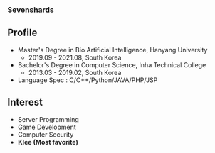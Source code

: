### Sevenshards
## Profile
* Master's Degree in Bio Artificial Intelligence, Hanyang University
  - 2019.09 - 2021.08, South Korea
* Bachelor's Degree in Computer Science, Inha Technical College
  - 2013.03 - 2019.02, South Korea
* Language Spec : C/C++/Python/JAVA/PHP/JSP

## Interest
* Server Programming
* Game Development
* Computer Security
* **Klee (Most favorite)**

